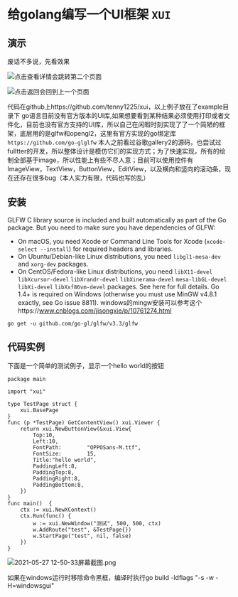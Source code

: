 # 给golang编写一个UI框架 `XUI`
## 演示
废话不多说，先看效果

![点击查看详情会跳转第二个页面](https://upload-images.jianshu.io/upload_images/874510-ca79fa951beeb229.png?imageMogr2/auto-orient/strip%7CimageView2/2/w/1240)

![点击返回会回到上一个页面](https://upload-images.jianshu.io/upload_images/874510-55040a65ff2ff818.png?imageMogr2/auto-orient/strip%7CimageView2/2/w/1240)


代码在github上https://github.com/tenny1225/xui，以上例子放在了example目录下
go语言目前没有官方版本的UI库,如果想要看到某种结果必须使用打印或者文件化，目前也没有官方支持的UI库，所以自己在闲暇时刻实现了了一个简陋的框架，底层用的是glfw和opengl2，这里有官方实现的go绑定库`https://github.com/go-glglfw`
本人之前看过谷歌gallery2的源码，也尝试过fulltter的开发，所以整体设计是模仿它们的实现方式；为了快速实现，所有的绘制全部基于image，所以性能上有些不尽人意；目前可以使用控件有ImageView，TextView，ButtonView，EditView，以及横向和竖向的滚动条，现在还存在很多bug（本人实力有限，代码也写的乱）
## 安装
GLFW C library source is included and built automatically as part of the Go package. But you need to make sure you have dependencies of GLFW:
- On macOS, you need Xcode or Command Line Tools for Xcode (`xcode-select --install`) for required headers and libraries.
- On Ubuntu/Debian-like Linux distributions, you need `libgl1-mesa-dev` and `xorg-dev` packages.
- On CentOS/Fedora-like Linux distributions, you need `libX11-devel` `libXcursor-devel` `libXrandr-devel` `libXinerama-devel` `mesa-libGL-devel` `libXi-devel` `libXxf86vm-devel` packages.
See here for full details.
Go 1.4+ is required on Windows (otherwise you must use MinGW v4.8.1 exactly, see Go issue 8811).
windows的mingw安装可以参考这个https://www.cnblogs.com/jisongxie/p/10761274.html

``
go get -u github.com/go-gl/glfw/v3.3/glfw
``

## 代码实例
下面是一个简单的测试例子，显示一个hello world的按钮
```
package main

import "xui"

type TestPage struct {
	xui.BasePage
}
func (p *TestPage) GetContentView() xui.Viewer {
	return xui.NewButtonView(&xui.View{
		Top:10,
		Left:10,
		FontPath:        "OPPOSans-M.ttf",
		FontSize:        15,
		Title:"hello world",
		PaddingLeft:8,
		PaddingTop:8,
		PaddingRight:8,
		PaddingBottom:8,
	})
}
func main()  {
	ctx := xui.NewXContext()
	ctx.Run(func() {
		w := xui.NewWindow("测试", 500, 500, ctx)
		w.AddRoute("test", &TestPage{})
		w.StartPage("test", nil, false)
	})
}

```

![2021-05-27 12-50-33屏幕截图.png](https://upload-images.jianshu.io/upload_images/874510-b78eaf5598f5ddc0.png?imageMogr2/auto-orient/strip%7CimageView2/2/w/1240)

如果在windows运行时移除命令黑框，编译时执行go build -ldflags "-s -w -H=windowsgui"

